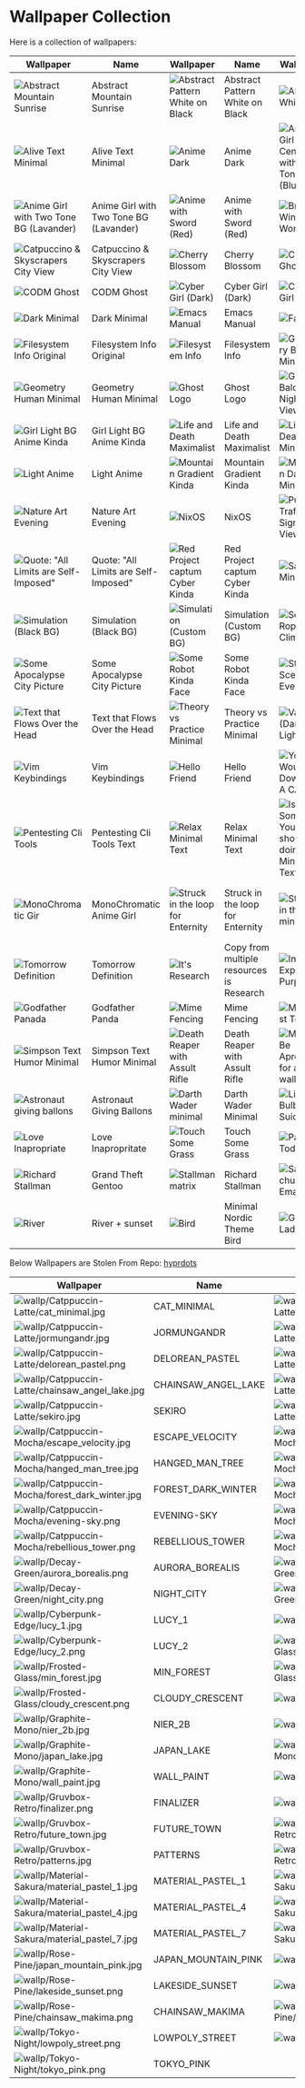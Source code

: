# Wallpaper Collection

Here is a collection of wallpapers:

| Wallpaper | Name | Wallpaper | Name | Wallpaper | Name |
|-----------|------|-----------|------|-----------|------|
| ![Abstract Mountain Sunrise](./abstract/abstract_moutain_sunrise.jpg) | Abstract Mountain Sunrise | ![Abstract Pattern White on Black](./abstract/abstract_pattern_white_on_black.png) | Abstract Pattern White on Black | ![Abstract White](./abstract/abstract_white.png) | Abstract White |
| ![Alive Text Minimal](./quotes_and_text/alive_text_minimal.png) | Alive Text Minimal | ![Anime Dark](anime/anime_dark.png) | Anime Dark | ![Anime Girl Center with 2 Tone BG (Blue)](anime/anime_girl_center_with_2_tone_bg_blue.png) | Anime Girl Center with 2 Tone BG (Blue) |
| ![Anime Girl with Two Tone BG (Lavander)](anime/anime_girl_with_two_tone_bg_lavander.png) | Anime Girl with Two Tone BG (Lavander) | ![Anime with Sword (Red)](anime/anime_with_sword_red.png) | Anime with Sword (Red) | ![Browser Window Woman](anime/browser_window_woman.png) | Browser Window Woman |
| ![Catpuccino & Skyscrapers City View](./city/catpuccin_skeyscrapers_city_view.png) | Catpuccino & Skyscrapers City View | ![Cherry Blossom](./nature/cherryblossom.jpg) | Cherry Blossom | ![CODM Ghost Art](./miminal/codm_ghost_art.png) | CODM Ghost Art |
| ![CODM Ghost](./miminal/codm_ghost.png) | CODM Ghost | ![Cyber Girl (Dark)](anime/cyber-girl-dark.png) | Cyber Girl (Dark) | ![Cyber Girl (Light)](anime/cyber-girl-light.png) | Cyber Girl (Light) |
| ![Dark Minimal](./miminal/dark_minimal.png) | Dark Minimal | ![Emacs Manual](./quotes_and_text/emacs_manual.png) | Emacs Manual | ![Favorite](anime/fav.png) | Favorite |
| ![Filesystem Info Original](./quotes_and_text/fs_info_original.png) | Filesystem Info Original | ![Filesystem Info](./quotes_and_text/fs_info.png) | Filesystem Info | ![Geometry Bird Minimal](./miminal/geometry_bird_minimal.png) | Geometry Bird Minimal |
| ![Geometry Human Minimal](./miminal/geometry_human_minimal.png) | Geometry Human Minimal | ![Ghost Logo](./miminal/ghostLogo.png) | Ghost Logo | ![Girl Balcony Night View](anime/girl_balcony_night_view.png) | Girl Balcony Night View |
| ![Girl Light BG Anime Kinda](anime/girl_light_bg_anime_kidna.png) | Girl Light BG Anime Kinda | ![Life and Death Maximalist](./unnamed_catgory/life_and_death_maximalist.png) | Life and Death Maximalist | ![Life and Death Minimal](./miminal/life_death_Minimaml.png) | Life and Death Minimal |
| ![Light Anime](./anime/light_anime.png) | Light Anime | ![Mountain Gradient Kinda](./nature/moutian_gradient_kinda.png) | Mountain Gradient Kinda | ![Mountain Dark Minimal](./miminal/moutniai_dark_minimal.jpg) | Mountain Dark Minimal |
| ![Nature Art Evening](./nature/nature_art_evening.png) | Nature Art Evening | ![NixOS](./miminal/nixos.png) | NixOS | ![Purple Traffic Signal View](./unnamed_catgory/purple_traffic_signal_view.jpg) | Purple Traffic Signal View |
| ![Quote: "All Limits are Self-Imposed"](./quotes_and_text/quote_all_limits_are_self_imposed.png) | Quote: "All Limits are Self-Imposed" | ![Red Project captum Cyber Kinda](./unnamed_catgory/red_project_captum_cyber_kidna.png) | Red Project captum Cyber Kinda | ![Samurai Minimal](./miminal/samurai_minimal.jpg) | Samurai Minimal |
| ![Simulation (Black BG)](./quotes_and_text/simulation_black_bg.png) | Simulation (Black BG) | ![Simulation (Custom BG)](./quotes_and_text/simulation_custom_bg.png) | Simulation (Custom BG) | ![Soldier Rope Climbing](./unnamed_catgory/soldier_rope_climbing.png) | Soldier Rope Climbing |
| ![Some Apocalypse City Picture](./unnamed_catgory/some_apocolype_city_picture.png) | Some Apocalypse City Picture | ![Some Robot Kinda Face](./unnamed_catgory/some_robot_kinda_face.png) | Some Robot Kinda Face | ![Street Scene Evening](./nature/stree_scence_evening.png) | Street Scene Evening |
| ![Text that Flows Over the Head](./quotes_and_text/text_that_flow_over_the_head.png) | Text that Flows Over the Head | ![Theory vs Practice Minimal](./miminal/theory_vs_practice_minimal.png) | Theory vs Practice Minimal | ![Vader (Dark & Light)](./unnamed_catgory/vader_dark_light.jpg) | Vader (Dark & Light) |
| ![Vim Keybindings](./quotes_and_text/vim_keybindings.png) | Vim Keybindings |![Hello Friend](./quotes_and_text/hello_friend.png) | Hello Friend | ![You Wouldn't Download A CAR](./quotes_and_text/you_wouldn't_downlaod_a_car.png) | You Would't Download A Car |
|![Pentesting Cli Tools](./quotes_and_text/pentesting_cli_tools_startup_text.png)|Pentesting Cli Tools Text|![Relax Minimal Text](./quotes_and_text/relax_minimal_text.jpg)|Relax Minimal Text|![Is There Something You should be doing Minimal Text](./quotes_and_text/is_there_something_you_should_be_doing_text_minimal.jpg)| Is There Something You should be doing|
|![MonoChromatic Gir](./anime/monochromatic_anime_girl.jpg)|MonoChromatic Anime Girl|![Struck in the loop for Enternity](./quotes_and_text/struck_in_the_loop_for_eternity.png)|Struck in the loop for Enternity|![Struck in the loop minimal](./quotes_and_text/struck_in_the_loop_minimal.png)|Struck in the loop for Enternity Minimal
|![Tomorrow Definition](./quotes_and_text/tomorrow_meaning_minimal.png)|Tomorrow Definition|![It's Research](./quotes_and_text/copy_from_another_quote_minimal.png)|Copy from multiple resources is Research|![Internet Explorer Purpous](./quotes_and_text/internet_explorer_purpose.png)|Internet Explorer Purpous|
|![Godfather Panada](./miminal/godfather_panda.png)|Godfather Panda|![Mime Fencing](./miminal/mime_fencing.png)|Mime Fencing|![Minimalist Todo](./miminal/minimalist_todo.png)|Minimalist Todo|![Censorship](./quotes_and_text/wrost_part_of_cencorship.png)|Censorship|
|![Simpson Text Humor Minimal](./quotes_and_text/simpson_text_humor_minimal.png)|Simpson Text Humor Minimal|![Death Reaper with Assult Rifle](./miminal/death_reaper_with_assult_rifel.png)|Death Reaper with Assult Rifle|![May Not Be Aproprite for a wallpaper](./quotes_and_text/may_not_be_aproprite.png)|May Not Be Aproprite for wallapper|
|![Astronaut giving ballons](./miminal/astronaut_giving_baloons.png)|Astronaut Giving Ballons|![Darth Wader minimal](./miminal/darth_wader_minimal.png)|Darth Wader Minimal|![Light Bulb Suicide](./miminal/light_bulb_suicide.png)|Light Bulb Suicide|
|![Love Inapropriate](quotes_and_text/love_inapropriate.png)|Love Inapropritate|![Touch Some Grass](quotes_and_text/touch_some_grass.png)|Touch Some Grass|![Patrick Todo](quotes_and_text/patrik_todo_list.png)
|![Richard Stallman](stallman_richard_stallman/stallman_grand_theft_gentoo.png)|Grand Theft Gentoo|![Stallman matrix](stallman_richard_stallman/stallman_matrix_background.png)|Richard Stallman|![Saint in church of Emacs](stallman_richard_stallman/stallman_saint.png)|Saint in the church of Emacs|
|![River](nature/river_flowing_from_mountains.png)| River + sunset|![Bird](abstract/nordic_theme_brid.png)| Minimal Nordic Theme Bird|![Gruvbox Lady](anime/gruvbox_lady_art_kinda.png)|Gruvbox lady art kinda|

Below Wallpapers are Stolen From Repo:  [hyprdots](https://github.com/prasanthrangan/hyprdots)

| Wallpaper | Name | Wallpaper | Name | Wallpaper | Name |
|-----------|------|-----------|------|-----------|------|
|![wallp/Catppuccin-Latte/cat_minimal.jpg](wallp/Catppuccin-Latte/cat_minimal.jpg)|CAT_MINIMAL|![wallp/Catppuccin-Latte/gameboy.png](wallp/Catppuccin-Latte/gameboy.png)|GAMEBOY|![wallp/Catppuccin-Latte/abstract_blured.jpg](wallp/Catppuccin-Latte/abstract_blured.jpg)|ABSTRACT_BLURED|
|![wallp/Catppuccin-Latte/jormungandr.jpg](wallp/Catppuccin-Latte/jormungandr.jpg)|JORMUNGANDR|![wallp/Catppuccin-Latte/waifu_jasmin.jpg](wallp/Catppuccin-Latte/waifu_jasmin.jpg)|WAIFU_JASMIN|![wallp/Catppuccin-Latte/samurai_strike.jpg](wallp/Catppuccin-Latte/samurai_strike.jpg)|SAMURAI_STRIKE|
|![wallp/Catppuccin-Latte/delorean_pastel.png](wallp/Catppuccin-Latte/delorean_pastel.png)|DELOREAN_PASTEL|![wallp/Catppuccin-Latte/reindeer_forest.jpg](wallp/Catppuccin-Latte/reindeer_forest.jpg)|REINDEER_FOREST|![wallp/Catppuccin-Latte/flying_out.png](wallp/Catppuccin-Latte/flying_out.png)|FLYING_OUT|
|![wallp/Catppuccin-Latte/chainsaw_angel_lake.jpg](wallp/Catppuccin-Latte/chainsaw_angel_lake.jpg)|CHAINSAW_ANGEL_LAKE|![wallp/Catppuccin-Latte/shaded_landscape.jpg](wallp/Catppuccin-Latte/shaded_landscape.jpg)|SHADED_LANDSCAPE|![wallp/Catppuccin-Latte/samurai_bebop.png](wallp/Catppuccin-Latte/samurai_bebop.png)|SAMURAI_BEBOP|
|![wallp/Catppuccin-Latte/sekiro.jpg](wallp/Catppuccin-Latte/sekiro.jpg)|SEKIRO|![wallp/Catppuccin-Latte/rocket_launch.png](wallp/Catppuccin-Latte/rocket_launch.png)|ROCKET_LAUNCH|![wallp/Catppuccin-Mocha/cat_leaves.png](wallp/Catppuccin-Mocha/cat_leaves.png)|CAT_LEAVES|
|![wallp/Catppuccin-Mocha/escape_velocity.jpg](wallp/Catppuccin-Mocha/escape_velocity.jpg)|ESCAPE_VELOCITY|![wallp/Catppuccin-Mocha/aesthetic_deer.png](wallp/Catppuccin-Mocha/aesthetic_deer.png)|AESTHETIC_DEER|![wallp/Catppuccin-Mocha/firewatch.jpg](wallp/Catppuccin-Mocha/firewatch.jpg)|FIREWATCH|
|![wallp/Catppuccin-Mocha/hanged_man_tree.jpg](wallp/Catppuccin-Mocha/hanged_man_tree.jpg)|HANGED_MAN_TREE|![wallp/Catppuccin-Mocha/switch_swirl.jpg](wallp/Catppuccin-Mocha/switch_swirl.jpg)|SWITCH_SWIRL|![wallp/Catppuccin-Mocha/boat_abondoned.jpg](wallp/Catppuccin-Mocha/boat_abondoned.jpg)|BOAT_ABONDONED|
|![wallp/Catppuccin-Mocha/forest_dark_winter.jpg](wallp/Catppuccin-Mocha/forest_dark_winter.jpg)|FOREST_DARK_WINTER|![wallp/Catppuccin-Mocha/rain_world3.png](wallp/Catppuccin-Mocha/rain_world3.png)|RAIN_WORLD3|![wallp/Catppuccin-Mocha/apex_octane.jpg](wallp/Catppuccin-Mocha/apex_octane.jpg)|APEX_OCTANE|
|![wallp/Catppuccin-Mocha/evening-sky.png](wallp/Catppuccin-Mocha/evening-sky.png)|EVENING-SKY|![wallp/Catppuccin-Mocha/rain_world1.png](wallp/Catppuccin-Mocha/rain_world1.png)|RAIN_WORLD1|![wallp/Catppuccin-Mocha/rain_world2.png](wallp/Catppuccin-Mocha/rain_world2.png)|RAIN_WORLD2|
|![wallp/Catppuccin-Mocha/rebellious_tower.png](wallp/Catppuccin-Mocha/rebellious_tower.png)|REBELLIOUS_TOWER|![wallp/Catppuccin-Mocha/black_hole_by_kurzgesagt.png](wallp/Catppuccin-Mocha/black_hole_by_kurzgesagt.png)|BLACK_HOLE_BY_KURZGESAGT|![wallp/Decay-Green/blue_swirl.png](wallp/Decay-Green/blue_swirl.png)|BLUE_SWIRL|
|![wallp/Decay-Green/aurora_borealis.png](wallp/Decay-Green/aurora_borealis.png)|AURORA_BOREALIS|![wallp/Decay-Green/relaxed_mario.png](wallp/Decay-Green/relaxed_mario.png)|RELAXED_MARIO|![wallp/Decay-Green/moments_before_desk.png](wallp/Decay-Green/moments_before_desk.png)|MOMENTS_BEFORE_DESK|
|![wallp/Decay-Green/night_city.png](wallp/Decay-Green/night_city.png)|NIGHT_CITY|![wallp/Decay-Green/arcade_decay_red.png](wallp/Decay-Green/arcade_decay_red.png)|ARCADE_DECAY_RED|![wallp/Cyberpunk-Edge/lucy_rebecca.jpg](wallp/Cyberpunk-Edge/lucy_rebecca.jpg)|LUCY_REBECCA|
|![wallp/Cyberpunk-Edge/lucy_1.jpg](wallp/Cyberpunk-Edge/lucy_1.jpg)|LUCY_1|![wallp/Cyberpunk-Edge/david.jpg](wallp/Cyberpunk-Edge/david.jpg)|DAVID|![wallp/Cyberpunk-Edge/cyberpunk_dave.png](wallp/Cyberpunk-Edge/cyberpunk_dave.png)|CYBERPUNK_DAVE|
|![wallp/Cyberpunk-Edge/lucy_2.png](wallp/Cyberpunk-Edge/lucy_2.png)|LUCY_2|![wallp/Frosted-Glass/cloudy_mountain.png](wallp/Frosted-Glass/cloudy_mountain.png)|CLOUDY_MOUNTAIN|![wallp/Frosted-Glass/blue_desert.png](wallp/Frosted-Glass/blue_desert.png)|BLUE_DESERT|
|![wallp/Frosted-Glass/min_forest.jpg](wallp/Frosted-Glass/min_forest.jpg)|MIN_FOREST|![wallp/Frosted-Glass/lake_mountain.jpg](wallp/Frosted-Glass/lake_mountain.jpg)|LAKE_MOUNTAIN|![wallp/Frosted-Glass/teal_mountain.png](wallp/Frosted-Glass/teal_mountain.png)|TEAL_MOUNTAIN|
|![wallp/Frosted-Glass/cloudy_crescent.png](wallp/Frosted-Glass/cloudy_crescent.png)|CLOUDY_CRESCENT|![wallp/Graphite-Mono/limbo.jpg](wallp/Graphite-Mono/limbo.jpg)|LIMBO|![wallp/Graphite-Mono/min_mountain.jpg](wallp/Graphite-Mono/min_mountain.jpg)|MIN_MOUNTAIN|
|![wallp/Graphite-Mono/nier_2b.jpg](wallp/Graphite-Mono/nier_2b.jpg)|NIER_2B|![wallp/Graphite-Mono/rocket.jpg](wallp/Graphite-Mono/rocket.jpg)|ROCKET|![wallp/Graphite-Mono/spring_bloom.jpg](wallp/Graphite-Mono/spring_bloom.jpg)|SPRING_BLOOM|
|![wallp/Graphite-Mono/japan_lake.jpg](wallp/Graphite-Mono/japan_lake.jpg)|JAPAN_LAKE|![wallp/Graphite-Mono/mountain_snow.jpg](wallp/Graphite-Mono/mountain_snow.jpg)|MOUNTAIN_SNOW|![wallp/Graphite-Mono/nier_mech.jpg](wallp/Graphite-Mono/nier_mech.jpg)|NIER_MECH|
|![wallp/Graphite-Mono/wall_paint.jpg](wallp/Graphite-Mono/wall_paint.jpg)|WALL_PAINT|![wallp/Graphite-Mono/gojo.png](wallp/Graphite-Mono/gojo.png)|GOJO|![wallp/Graphite-Mono/chainsawman_sketch.png](wallp/Graphite-Mono/chainsawman_sketch.png)|CHAINSAWMAN_SKETCH|
|![wallp/Gruvbox-Retro/finalizer.png](wallp/Gruvbox-Retro/finalizer.png)|FINALIZER|![wallp/Gruvbox-Retro/lady.png](wallp/Gruvbox-Retro/lady.png)|LADY|![wallp/Gruvbox-Retro/minimal_squares.png](wallp/Gruvbox-Retro/minimal_squares.png)|MINIMAL_SQUARES|
|![wallp/Gruvbox-Retro/future_town.jpg](wallp/Gruvbox-Retro/future_town.jpg)|FUTURE_TOWN|![wallp/Gruvbox-Retro/night_moon.png](wallp/Gruvbox-Retro/night_moon.png)|NIGHT_MOON|![wallp/Gruvbox-Retro/wall.jpg](wallp/Gruvbox-Retro/wall.jpg)|WALL|
|![wallp/Gruvbox-Retro/patterns.jpg](wallp/Gruvbox-Retro/patterns.jpg)|PATTERNS|![wallp/Gruvbox-Retro/misty_forest.jpg](wallp/Gruvbox-Retro/misty_forest.jpg)|MISTY_FOREST|![wallp/Gruvbox-Retro/street.png](wallp/Gruvbox-Retro/street.png)|STREET|
|![wallp/Material-Sakura/material_pastel_1.jpg](wallp/Material-Sakura/material_pastel_1.jpg)|MATERIAL_PASTEL_1|![wallp/Material-Sakura/material_pastel_2.jpg](wallp/Material-Sakura/material_pastel_2.jpg)|MATERIAL_PASTEL_2|![wallp/Material-Sakura/material_pastel_3.jpg](wallp/Material-Sakura/material_pastel_3.jpg)|MATERIAL_PASTEL_3|
|![wallp/Material-Sakura/material_pastel_4.jpg](wallp/Material-Sakura/material_pastel_4.jpg)|MATERIAL_PASTEL_4|![wallp/Material-Sakura/material_pastel_5.jpg](wallp/Material-Sakura/material_pastel_5.jpg)|MATERIAL_PASTEL_5|![wallp/Material-Sakura/material_pastel_6.jpg](wallp/Material-Sakura/material_pastel_6.jpg)|MATERIAL_PASTEL_6|
|![wallp/Material-Sakura/material_pastel_7.jpg](wallp/Material-Sakura/material_pastel_7.jpg)|MATERIAL_PASTEL_7|![wallp/Material-Sakura/material_pastel_8.jpg](wallp/Material-Sakura/material_pastel_8.jpg)|MATERIAL_PASTEL_8|![wallp/Rose-Pine/japan_tower_pink.jpg](wallp/Rose-Pine/japan_tower_pink.jpg)|JAPAN_TOWER_PINK|
|![wallp/Rose-Pine/japan_mountain_pink.jpg](wallp/Rose-Pine/japan_mountain_pink.jpg)|JAPAN_MOUNTAIN_PINK|![wallp/Rose-Pine/red_purple.jpg](wallp/Rose-Pine/red_purple.jpg)|RED_PURPLE|![wallp/Rose-Pine/mountain_sunset.jpg](wallp/Rose-Pine/mountain_sunset.jpg)|MOUNTAIN_SUNSET|
|![wallp/Rose-Pine/lakeside_sunset.png](wallp/Rose-Pine/lakeside_sunset.png)|LAKESIDE_SUNSET|![wallp/Rose-Pine/ferris_wheel.jpg](wallp/Rose-Pine/ferris_wheel.jpg)|FERRIS_WHEEL|![wallp/Rose-Pine/waifu_pink.png](wallp/Rose-Pine/waifu_pink.png)|WAIFU_PINK|
|![wallp/Rose-Pine/chainsaw_makima.png](wallp/Rose-Pine/chainsaw_makima.png)|CHAINSAW_MAKIMA|![wallp/Rose-Pine/dark_purple_kimono.png](wallp/Rose-Pine/dark_purple_kimono.png)|DARK_PURPLE_KIMONO|![wallp/Rose-Pine/mountain_dragon_pink.jpg](wallp/Rose-Pine/mountain_dragon_pink.jpg)|MOUNTAIN_DRAGON_PINK|
|![wallp/Tokyo-Night/lowpoly_street.png](wallp/Tokyo-Night/lowpoly_street.png)|LOWPOLY_STREET|![wallp/Tokyo-Night/cat_lofi_cafe.jpg](wallp/Tokyo-Night/cat_lofi_cafe.jpg)|CAT_LOFI_CAFE|![wallp/Tokyo-Night/edger_lucy_neon.jpg](wallp/Tokyo-Night/edger_lucy_neon.jpg)|EDGER_LUCY_NEON|
|![wallp/Tokyo-Night/tokyo_pink.png](wallp/Tokyo-Night/tokyo_pink.png)|TOKYO_PINK|